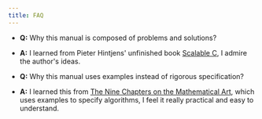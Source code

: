 ```yaml
---
title: FAQ
---
```


- **Q:** Why this manual is composed of problems and solutions?

- **A:** I learned from Pieter Hintjens' unfinished book [Scalable C](https://readonly.link/books/https://books.readonly.link/scalable-c/book.json), I admire the author's ideas.

- **Q:** Why this manual uses examples instead of rigorous specification?

- **A:** I learned this from [The Nine Chapters on the Mathematical Art](https://en.wikipedia.org/wiki/The_Nine_Chapters_on_the_Mathematical_Art), which uses examples to specify algorithms, I feel it really practical and easy to understand.
